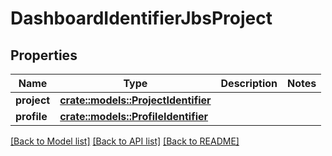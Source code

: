 # DashboardIdentifierJbsProject

## Properties

Name | Type | Description | Notes
------------ | ------------- | ------------- | -------------
**project** | [**crate::models::ProjectIdentifier**](ProjectIdentifier.md) |  | 
**profile** | [**crate::models::ProfileIdentifier**](ProfileIdentifier.md) |  | 

[[Back to Model list]](../README.md#documentation-for-models) [[Back to API list]](../README.md#documentation-for-api-endpoints) [[Back to README]](../README.md)


